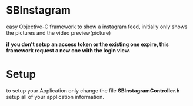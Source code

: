 SBInstagram
===========

easy Objective-C framework to show a instagram feed, initially only shows the pictures and the video preview(picture) 

**if you don't setup an access token or the existing one expire, this framework request a new one with the login view.**


Setup
===========


to setup your Application only change the file **SBInstagramController.h** setup all of your application information.



